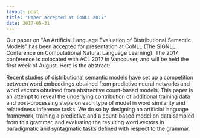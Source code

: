 ```yaml
---
layout: post
title: "Paper accepted at CoNLL 2017"
date: 2017-05-31
---
```


Our paper on "An Artificial Language Evaluation of Distributional Semantic Models" has been accepted for presentation at CoNLL (The SIGNLL Conference on Computational Natural Language Learning). The 2017 conference is colocated with ACL 2017 in Vancouver, and will be held the first week of August. Here is the abstract:

Recent studies of distributional semantic models have set up a competition between word embeddings obtained from predictive neural networks and word vectors obtained from abstractive count-based models. This paper is an attempt to reveal the underlying contribution of additional training data and post-processing steps on each type of model in word similarity and relatedness inference tasks. We do so by designing an artificial language framework, training a predictive and a count-based model on data sampled from this grammar, and evaluating the resulting word vectors in paradigmatic and syntagmatic tasks defined with respect to the grammar.








